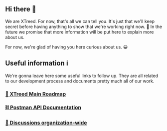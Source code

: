 ## Hi there 👋

We are XTreed. For now, that's all we can tell you. It's just that we'll keep secret before having anything to show that we're working right now. 🔭 In the future we promise that more information will be put here to explain more about us. 

For now, we're glad of having you here curious about us. 😀

## Useful information ℹ️

We're gonna leave here some useful links to follow up. They are all related to our development process and documents pretty much all of our work.

### [👀 XTreed Main Roadmap](https://github.com/orgs/xtreed-hq/projects/1)

### [⛓️ Postman API Documentation](https://postman.xtreed.com)

### [💬 Discussions organization-wide](https://github.com/orgs/xtreed-hq/discussions)
